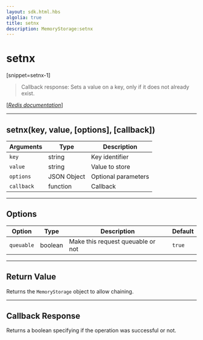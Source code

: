 ```yaml
---
layout: sdk.html.hbs
algolia: true
title: setnx
description: MemoryStorage:setnx
---
```

  

# setnx
[snippet=setnx-1]
> Callback response:
Sets a value on a key, only if it does not already exist.

[[_Redis documentation_]](https://redis.io/commands/setnx)

---

## setnx(key, value, [options], [callback])

| Arguments | Type | Description |
|---------------|---------|----------------------------------------|
| `key` | string | Key identifier |
| `value` | string | Value to store |
| `options` | JSON Object | Optional parameters |
| `callback` | function | Callback |

---

## Options

| Option | Type | Description | Default |
|---------------|---------|----------------------------------------|---------|
| `queuable` | boolean | Make this request queuable or not  | ``true`` |
---

## Return Value

Returns the `MemoryStorage` object to allow chaining.

---

## Callback Response

Returns a boolean specifying if the operation was successful or not.

